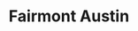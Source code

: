---
layout: startup_page
title: "Fairmont Austin"
id: "fairmontaustin.com"
permalink: "/fairmontaustinfairmontaustin.com04182025/"
website: "https://fairmontaustin.com/"
funding_round: "Refinancing"
funding_amount: "$430M"
investors: "Goldman Sachs"
about: "Fairmont Austin is a 37-story luxury hotel located in downtown Austin, Texas. Developed by Manchester Financial Group and opened in 2018, it features 1,048 guestrooms and suites, extensive meeting space, and various amenities. The hotel is situated near Austin's key lifestyle and entertainment areas."
markets: "Hospitality, Real Estate"
hq: "Austin, Texas, United States"
founded_year: "2014"
linkedin: "https://www.linkedin.com/company/fairmont-austin"
twitter: ""
instagram: ""
facebook: ""
crunchbase: ""
pitchbook: ""

# SEO Optimization
meta_title: "Fairmont Austin - Refinancing Funding ($430M)"
meta_description: "Fairmont Austin, Fairmont Austin is a 37-story luxury hotel located in downtown Austin, Texas. Developed by Manchester Financial Group and opened in 2018, it features ..."
meta_keywords: "Fairmont Austin, Hospitality, Real Estate, Refinancing funding"
canonical_url: "https://pkprojectstartups.github.io/projectstartups.com/fairmontaustinfairmontaustin.com04182025/"
---